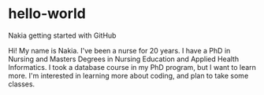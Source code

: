 # hello-world
Nakia getting started with GitHub


Hi! My name is Nakia. I've been a nurse for 20 years.
I have a PhD in Nursing and Masters Degrees in Nursing Education and Applied Health Informatics. 
I took a database course in my PhD program, but I want to learn more.
I'm interested in learning more about coding, and plan to take some classes. 
